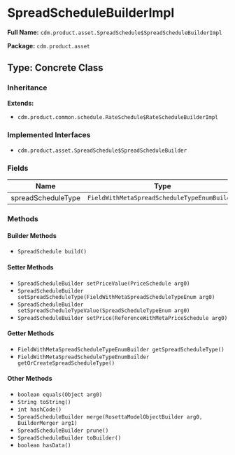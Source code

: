 # SpreadScheduleBuilderImpl

**Full Name:** `cdm.product.asset.SpreadSchedule$SpreadScheduleBuilderImpl`

**Package:** `cdm.product.asset`

## Type: Concrete Class

### Inheritance

**Extends:**
- `cdm.product.common.schedule.RateSchedule$RateScheduleBuilderImpl`

### Implemented Interfaces

- `cdm.product.asset.SpreadSchedule$SpreadScheduleBuilder`

### Fields

| Name | Type | Description |
|------|------|-------------|
| spreadScheduleType | `FieldWithMetaSpreadScheduleTypeEnumBuilder` |  |

### Methods

#### Builder Methods

- `SpreadSchedule build()`

#### Setter Methods

- `SpreadScheduleBuilder setPriceValue(PriceSchedule arg0)`
- `SpreadScheduleBuilder setSpreadScheduleType(FieldWithMetaSpreadScheduleTypeEnum arg0)`
- `SpreadScheduleBuilder setSpreadScheduleTypeValue(SpreadScheduleTypeEnum arg0)`
- `SpreadScheduleBuilder setPrice(ReferenceWithMetaPriceSchedule arg0)`

#### Getter Methods

- `FieldWithMetaSpreadScheduleTypeEnumBuilder getSpreadScheduleType()`
- `FieldWithMetaSpreadScheduleTypeEnumBuilder getOrCreateSpreadScheduleType()`

#### Other Methods

- `boolean equals(Object arg0)`
- `String toString()`
- `int hashCode()`
- `SpreadScheduleBuilder merge(RosettaModelObjectBuilder arg0, BuilderMerger arg1)`
- `SpreadScheduleBuilder prune()`
- `SpreadScheduleBuilder toBuilder()`
- `boolean hasData()`

